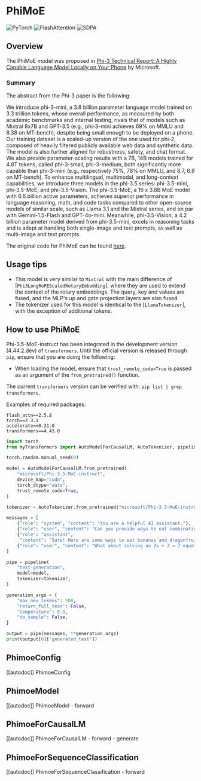 <!--Copyright 2024 The HuggingFace Team. All rights reserved.

Licensed under the Apache License, Version 2.0 (the "License"); you may not use this file except in compliance with
the License. You may obtain a copy of the License at

http://www.apache.org/licenses/LICENSE-2.0

Unless required by applicable law or agreed to in writing, software distributed under the License is distributed on
an "AS IS" BASIS, WITHOUT WARRANTIES OR CONDITIONS OF ANY KIND, either express or implied. See the License for the
specific language governing permissions and limitations under the License.

⚠️ Note that this file is in Markdown but contains specific syntax for our doc-builder (similar to MDX) that may not be
rendered properly in your Markdown viewer.

-->

# PhiMoE

<div class="flex flex-wrap space-x-1">
<img alt="PyTorch" src="https://img.shields.io/badge/PyTorch-DE3412?style=flat&logo=pytorch&logoColor=white">
<img alt="FlashAttention" src="https://img.shields.io/badge/%E2%9A%A1%EF%B8%8E%20FlashAttention-eae0c8?style=flat">
<img alt="SDPA" src="https://img.shields.io/badge/SDPA-DE3412?style=flat&logo=pytorch&logoColor=white">
</div>

## Overview

The PhiMoE model was proposed in [Phi-3 Technical Report: A Highly Capable Language Model Locally on Your Phone](https://arxiv.org/abs/2404.14219) by Microsoft.

### Summary

The abstract from the Phi-3 paper is the following:

We introduce phi-3-mini, a 3.8 billion parameter language model trained on 3.3 trillion tokens, whose overall performance, as measured by both academic benchmarks and internal testing, rivals that of models such as Mixtral 8x7B and GPT-3.5 (e.g., phi-3-mini achieves 69% on MMLU and 8.38 on MT-bench), despite being small enough to be deployed on a phone. Our training dataset is a scaled-up version of the one used for phi-2, composed of heavily filtered publicly available web data and synthetic data. The model is also further aligned for robustness, safety, and chat format. We also provide parameter-scaling results with a 7B, 14B models trained for 4.8T tokens, called phi-3-small, phi-3-medium, both significantly more capable than phi-3-mini (e.g., respectively 75%, 78% on MMLU, and 8.7, 8.9 on MT-bench). To enhance multilingual, multimodal, and long-context capabilities, we introduce three models in the phi-3.5 series: phi-3.5-mini, phi-3.5-MoE, and phi-3.5-Vision. The phi-3.5-MoE, a 16 x 3.8B MoE model with 6.6 billion active parameters, achieves superior performance in language reasoning, math, and code tasks compared to other open-source models of similar scale, such as Llama 3.1 and the Mixtral series, and on par with Gemini-1.5-Flash and GPT-4o-mini. Meanwhile, phi-3.5-Vision, a 4.2 billion parameter model derived from phi-3.5-mini, excels in reasoning tasks and is adept at handling both single-image and text prompts, as well as multi-image and text prompts.

The original code for PhiMoE can be found [here](https://huggingface.co/microsoft/Phi-3.5-MoE-instruct).

## Usage tips

- This model is very similar to `Mixtral` with the main difference of [`Phi3LongRoPEScaledRotaryEmbedding`], where they are used to extend the context of the rotary embeddings. The query, key and values are fused, and the MLP's up and gate projection layers are also fused.
- The tokenizer used for this model is identical to the [`LlamaTokenizer`], with the exception of additional tokens.

## How to use PhiMoE

<Tip warning={true}>

Phi-3.5-MoE-instruct has been integrated in the development version (4.44.2.dev) of `transformers`. Until the official version is released through `pip`, ensure that you are doing the following:
* When loading the model, ensure that `trust_remote_code=True` is passed as an argument of the `from_pretrained()` function.

The current `transformers` version can be verified with: `pip list | grep transformers`.

Examples of required packages:
```
flash_attn==2.5.8
torch==2.3.1
accelerate==0.31.0
transformers==4.43.0
```

</Tip>

```python
import torch
from myTransformers import AutoModelForCausalLM, AutoTokenizer, pipeline

torch.random.manual_seed(0)

model = AutoModelForCausalLM.from_pretrained(
    "microsoft/Phi-3.5-MoE-instruct",
    device_map="cuda",
    torch_dtype="auto",
    trust_remote_code=True,
)

tokenizer = AutoTokenizer.from_pretrained("microsoft/Phi-3.5-MoE-instruct")

messages = [
    {"role": "system", "content": "You are a helpful AI assistant."},
    {"role": "user", "content": "Can you provide ways to eat combinations of bananas and dragonfruits?"},
    {"role": "assistant",
     "content": "Sure! Here are some ways to eat bananas and dragonfruits together: 1. Banana and dragonfruit smoothie: Blend bananas and dragonfruits together with some milk and honey. 2. Banana and dragonfruit salad: Mix sliced bananas and dragonfruits together with some lemon juice and honey."},
    {"role": "user", "content": "What about solving an 2x + 3 = 7 equation?"},
]

pipe = pipeline(
    "text-generation",
    model=model,
    tokenizer=tokenizer,
)

generation_args = {
    "max_new_tokens": 500,
    "return_full_text": False,
    "temperature": 0.0,
    "do_sample": False,
}

output = pipe(messages, **generation_args)
print(output[0]['generated_text'])
```

## PhimoeConfig

[[autodoc]] PhimoeConfig

<frameworkcontent>
<pt>

## PhimoeModel

[[autodoc]] PhimoeModel
    - forward

## PhimoeForCausalLM

[[autodoc]] PhimoeForCausalLM
    - forward
    - generate

## PhimoeForSequenceClassification

[[autodoc]] PhimoeForSequenceClassification
    - forward

</pt>
</frameworkcontent>
